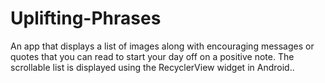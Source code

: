 # Uplifting-Phrases
An app that displays a list of images along with encouraging messages or quotes that you can read to start your day off on a positive note. The scrollable list is displayed using the RecyclerView widget in Android..
